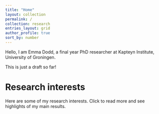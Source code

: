 ```yaml
---
title: "Home"
layout: collection
permalink: /
collection: research
entries_layout: grid
author_profile: true
sort_by: number
---
```



Hello, I am Emma Dodd, a final year PhD researcher at Kapteyn Institute, University of Groningen. 


This is just a draft so far!

Research interests
======

Here are some of my research interests. Click to read more and see
highlights of my main results.
